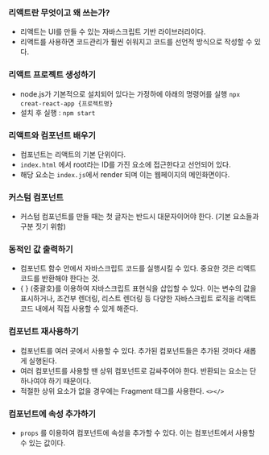 ### 리액트란 무엇이고 왜 쓰는가?

- 리액트는 UI를 만들 수 있는 자바스크립트 기반 라이브러리이다.
- 리액트를 사용하면 코드관리가 훨씬 쉬워지고 코드를 선언적 방식으로 작성할 수 있다.

### 리액트 프로젝트 생성하기

- node.js가 기본적으로 설치되어 있다는 가정하에 아래의 명령어를 실행
  `npx creat-react-app {프로젝트명}`
- 설치 후 실행 : `npm start`

### 리액트와 컴포넌트 배우기

- 컴포넌트는 리액트의 기본 단위이다.
- `index.html` 에서 root라는 ID를 가진 요소에 접근한다고 선언되어 있다.
- 해당 요소는 `index.js`에서 render 되며 이는 웹페이지의 메인화면이다.

### 커스텀 컴포넌트

- 커스텀 컴포넌트를 만들 때는 첫 글자는 반드시 대문자이어야 한다.
  (기본 요소들과 구분 짓기 위함)

### 동적인 값 출력하기

- 컴포넌트 함수 안에서 자바스크립트 코드를 실행시킬 수 있다. 중요한 것은 리액트 코드를 반환해야 한다는 것.
- { } (중괄호)를 이용하여 자바스크립트 표현식을 삽입할 수 있다. 이는 변수의 값을 표시하거나, 조건부 렌더링, 리스트 렌더링 등 다양한 자바스크립트 로직을 리액트 코드 내에서 직접 사용할 수 있게 해준다.

### 컴포넌트 재사용하기

- 컴포넌트를 여러 곳에서 사용할 수 있다. 추가된 컴포넌트들은 추가된 것마다 새롭게 실행된다.
- 여러 컴포넌트를 사용할 땐 상위 컴포넌트로 감싸주어야 한다. 반환되는 요소는 단 하나여야 하기 때문이다.
- 적절한 상위 요소가 없을 경우에는 Fragment 태그를 사용한다. `<></>`

### 컴포넌트에 속성 추가하기

- `props` 를 이용하여 컴포넌트에 속성을 추가할 수 있다. 이는 컴포넌트에서 사용할 수 있는 값이다.